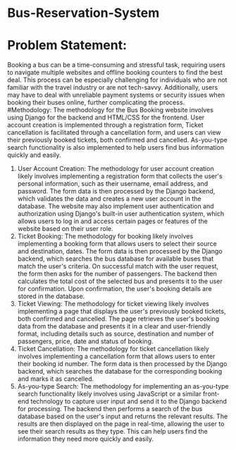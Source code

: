 # Bus-Reservation-System
# Problem Statement:
Booking a bus can be a time-consuming and stressful task, requiring users to navigate multiple websites and offline booking counters to find the best deal. This process can be especially challenging for individuals who are not familiar with the travel industry or are not tech-savvy. Additionally, users may have to deal with unreliable payment systems or security issues when booking their buses online, further complicating the process.
#Methodology:
The methodology for the Bus Booking website involves using Django for the backend and HTML/CSS for the frontend. User account creation is implemented through a registration form, Ticket cancellation is facilitated through a cancellation form, and users can view their previously booked tickets, both confirmed and cancelled. As-you-type search functionality is also implemented to help users find bus information quickly and easily.
1. User Account Creation:
The methodology for user account creation likely involves implementing a registration form that collects the user's personal information, such as their username, email address, and password. The form data is then processed by the Django backend, which validates the data and creates a new user account in the database. The website may also implement user authentication and authorization using Django's built-in user authentication system, which allows users to log in and access certain pages or features of the website based on their user role.
2. Ticket Booking:
The methodology for booking likely involves implementing a booking form that allows users to select their source and destination, dates. The form data is then processed by the Django backend, which searches the bus database for available buses that match the user's criteria. On successful match with the user request, the form then asks for the number of passengers. The backend then calculates the total cost of the selected bus and presents it to the user for confirmation. Upon confirmation, the user's booking details are stored in the database.
3. Ticket Viewing:
The methodology for ticket viewing likely involves implementing a page that displays the user's previously booked tickets, both confirmed and cancelled. The page retrieves the user's booking data from the database and presents it in a clear and user-friendly format, including details such as source, destination and number of passengers, price, date and status of booking.
4. Ticket Cancellation:
The methodology for ticket cancellation likely involves implementing a cancellation form that allows users to enter their booking id number. The form data is then processed by the Django backend, which searches the database for the corresponding booking and marks it as cancelled.
5. As-you-type Search:
The methodology for implementing an as-you-type search functionality likely involves using JavaScript or a similar front-end technology to capture user input and send it to the Django backend for processing. The backend then performs a search of the bus database based on the user's input and returns the relevant results. The results are then displayed on the page in real-time, allowing the user to see their search results as they type. This can help users find the information they need more quickly and easily.
